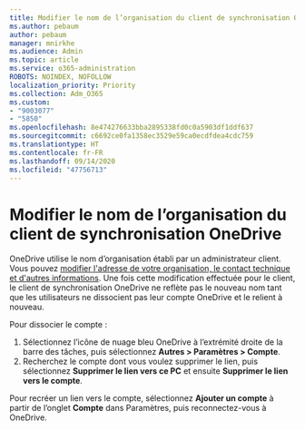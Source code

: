 ```yaml
---
title: Modifier le nom de l’organisation du client de synchronisation OneDrive
ms.author: pebaum
author: pebaum
manager: mnirkhe
ms.audience: Admin
ms.topic: article
ms.service: o365-administration
ROBOTS: NOINDEX, NOFOLLOW
localization_priority: Priority
ms.collection: Adm_O365
ms.custom:
- "9003077"
- "5850"
ms.openlocfilehash: 8e474276633bba2895338fd0c0a5903df1ddf637
ms.sourcegitcommit: c6692ce0fa1358ec3529e59ca0ecdfdea4cdc759
ms.translationtype: HT
ms.contentlocale: fr-FR
ms.lasthandoff: 09/14/2020
ms.locfileid: "47756713"
---
```

# <a name="change-the-organization-name-for-the-onedrive-sync-client"></a>Modifier le nom de l’organisation du client de synchronisation OneDrive

OneDrive utilise le nom d’organisation établi par un administrateur client.  Vous pouvez [modifier l'adresse de votre organisation, le contact technique et d'autres informations](https://docs.microsoft.com/microsoft-365/admin/manage/change-address-contact-and-more). Une fois cette modification effectuée pour le client, le client de synchronisation OneDrive ne reflète pas le nouveau nom tant que les utilisateurs ne dissocient pas leur compte OneDrive et le relient à nouveau.

Pour dissocier le compte :

1. Sélectionnez l’icône de nuage bleu OneDrive à l’extrémité droite de la barre des tâches, puis sélectionnez **Autres > Paramètres > Compte**.
2. Recherchez le compte dont vous voulez supprimer le lien, puis sélectionnez **Supprimer le lien vers ce PC** et ensuite **Supprimer le lien vers le compte**.

Pour recréer un lien vers le compte, sélectionnez **Ajouter un compte** à partir de l’onglet **Compte** dans Paramètres, puis reconnectez-vous à OneDrive.